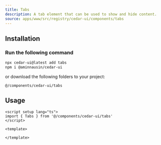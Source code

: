 ```yaml
---
title: Tabs
description: A tab element that can be used to show and hide content.
source: apps/www/src/registry/cedar-ui/components/tabs
---
```

<ComponentPreview name="TabsDemo" />

## Installation

<Steps>

### Run the following command

 ```bash
npx cedar-ui@latest add tabs
npm i @aminnausin/cedar-ui
```

or download the following folders to your project:

`@/components/cedar-ui/tabs`

</Steps>

## Usage

```vue
<script setup lang="ts">
import { Tabs } from '@/components/cedar-ui/tabs'
</script>

<template>
  
</template>
```
